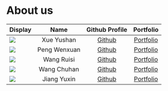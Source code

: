 # About us

Display | Name | Github Profile | Portfolio 
--------|:----:|:--------------:|:---------:
![](https://via.placeholder.com/100.png?text=Photo) | Xue Yushan | [Github](https://github.com/) | [Portfolio](team/mist0919.md)
![](https://via.placeholder.com/100.png?text=Photo) | Peng Wenxuan | [Github](https://github.com/) | [Portfolio](team/lilydaytoy.md)
![](https://via.placeholder.com/100.png?text=Photo) | Wang Ruisi | [Github](https://github.com/oneScotch) | [Portfolio](team/onescotch.md)
![](https://via.placeholder.com/100.png?text=Photo) | Wang Chuhan | [Github](https://github.com/Vincent6896) | [Portfolio](team/vincent6896.md)
![](https://avatars.githubusercontent.com/u/73170270?v=4) | Jiang Yuxin | [Github](https://github.com/Yuxinn-J) | [Portfolio](team/yuxinn-j.md)
